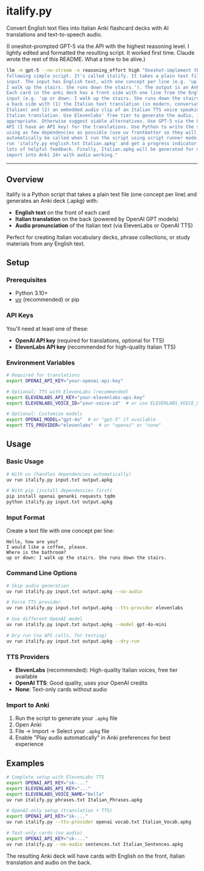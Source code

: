 # italify.py

Convert English text files into Italian Anki flashcard decks with AI translations and text-to-speech audio.

(I oneshot-prompted GPT-5 via the API with the highest reasoning level. I lightly edited and formatted the resulting script. It worked first time. Claude wrote the rest of this README. What a time to be alive.)

```bash
llm -m gpt-5 --no-stream -o reasoning_effort high "Oneshot-implement the
following simple script. It's called italify. It takes a plain text file as
input. The input has English text, with one concept per line (e.g. 'up or down:
I walk up the stairs. She runs down the stairs.'). The output is an Anki deck.
Each card in the anki deck has a front side with one line from the English text
input (e.g. 'up or down: I walk up the stairs. She runs down the stairs.') and
a back side with (1) the Italian text translation (in modern, conversational
Italian) and (2) an embedded audio clip of an Italian TTS voice speaking the
Italian translation. Use Elevenlabs' free tier to generate the audio, if it's
appropriate. Otherwise suggest viable alternatives. Use GPT-5 via the OpenAI
API (I have an API key) for the translations. Use Python to write the script,
using as few dependencies as possible (use uv frontmatter so they will
automatically be called when I run the script using script runner mode). I will
run 'italify.py english.txt Italian.apkg' and get a progress indicator with
lots of helpful feedback. Finally, Italian.apkg will be generated for me to
import into Anki 24+ with audio working."
```

---

## Overview

Italify is a Python script that takes a plain text file (one concept per line) and generates an Anki deck (.apkg) with:
- **English text** on the front of each card
- **Italian translation** on the back (powered by OpenAI GPT models)
- **Audio pronunciation** of the Italian text (via ElevenLabs or OpenAI TTS)

Perfect for creating Italian vocabulary decks, phrase collections, or study materials from any English text.

## Setup

### Prerequisites
- Python 3.10+
- [uv](https://docs.astral.sh/uv/) (recommended) or pip

### API Keys
You'll need at least one of these:
- **OpenAI API key** (required for translations, optional for TTS)
- **ElevenLabs API key** (recommended for high-quality Italian TTS)

### Environment Variables
```bash
# Required for translations
export OPENAI_API_KEY="your-openai-api-key"

# Optional: TTS with ElevenLabs (recommended)
export ELEVENLABS_API_KEY="your-elevenlabs-api-key"
export ELEVENLABS_VOICE_ID="your-voice-id"  # or use ELEVENLABS_VOICE_NAME

# Optional: Customize models
export OPENAI_MODEL="gpt-4o"  # or "gpt-5" if available
export TTS_PROVIDER="elevenlabs"  # or "openai" or "none"
```

## Usage

### Basic Usage
```bash
# With uv (handles dependencies automatically)
uv run italify.py input.txt output.apkg

# With pip (install dependencies first)
pip install openai genanki requests tqdm
python italify.py input.txt output.apkg
```

### Input Format
Create a text file with one concept per line:
```
Hello, how are you?
I would like a coffee, please.
Where is the bathroom?
up or down: I walk up the stairs. She runs down the stairs.
```

### Command Line Options
```bash
# Skip audio generation
uv run italify.py input.txt output.apkg --no-audio

# Force TTS provider
uv run italify.py input.txt output.apkg --tts-provider elevenlabs

# Use different OpenAI model
uv run italify.py input.txt output.apkg --model gpt-4o-mini

# Dry run (no API calls, for testing)
uv run italify.py input.txt output.apkg --dry-run
```

### TTS Providers
- **ElevenLabs** (recommended): High-quality Italian voices, free tier available
- **OpenAI TTS**: Good quality, uses your OpenAI credits
- **None**: Text-only cards without audio

### Import to Anki
1. Run the script to generate your `.apkg` file
2. Open Anki
3. File → Import → Select your `.apkg` file
4. Enable "Play audio automatically" in Anki preferences for best experience

## Examples

```bash
# Complete setup with ElevenLabs TTS
export OPENAI_API_KEY="sk-..."
export ELEVENLABS_API_KEY="..."
export ELEVENLABS_VOICE_NAME="Bella"
uv run italify.py phrases.txt Italian_Phrases.apkg

# OpenAI-only setup (translation + TTS)
export OPENAI_API_KEY="sk-..."
uv run italify.py --tts-provider openai vocab.txt Italian_Vocab.apkg

# Text-only cards (no audio)
export OPENAI_API_KEY="sk-..."
uv run italify.py --no-audio sentences.txt Italian_Sentences.apkg
```

The resulting Anki deck will have cards with English on the front, Italian translation and audio on the back.

